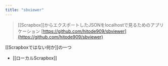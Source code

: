 ```yaml
---
title: "sbviewer"
---
```


> [[Scrapbox]]からエクスポートしたJSONをlocalhostで見るためのアプリケーション
[https://github.com/hitode909/sbviewer](https://github.com/hitode909/sbviewer)

[[Scrapboxではない何か]]の一つ
- [[ローカルScrapbox]]